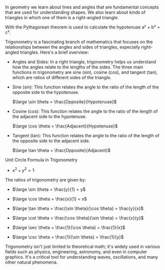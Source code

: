In geometry we learn about lines and angles that are fundamental concepts that are used for understanding shapes. We also learn about kinds of triangles in which one of them is a right-angled triangle.

With the Pythagorean theorem is used to calculate the hypotenuse a² + b² = c².


Trigonometry is a fascinating branch of mathematics that focuses on the 
relationships between the angles and sides of triangles, especially right-angled triangles. Here's a brief overview:

- Angles and Sides: In a right triangle, trigonometry helps us understand how the angles 
  relate to the lengths of the sides. The three main functions in trigonometry are sine (sin),
  cosine (cos), and tangent (tan), which are ratios of different sides of the triangle.

- Sine (sin): This function relates the angle to the ratio of the length of the opposite side 
  to the hypotenuse.

  $\large \sin \theta = \frac{Opposite}{Hypotenuse}$
  
- Cosine (cos): This function relates the angle to the ratio of the length of the adjacent 
  side to the hypotenuse.

  $\large \cos \theta = \frac{Adjacent}{Hypotenuse}$
  
- Tangent (tan): This function relates the angle to the ratio of the length of the opposite 
  side to the adjacent side.

  $\large \tan \theta = \frac{Opposite}{Adjacent}$
  
Unit Circle Formula in Trigonometry

- $x^2 + y^2 = 1$

The ratios of trigonometry are given by:

- $\large \sin \theta = \frac{y}{1} = y$

- $\large \cos \theta = \frac{x}{1} = x$

- $\large \tan \theta = \frac{\sin \theta}{\cos \theta} = \frac{y}{x}$

- $\large \cot \theta = \frac{\cos \theta}{\sin \theta} = \frac{x}{y}$

- $\large \sec \theta = \frac{1}{\cos \theta} = \frac{1}{x}$

- $\large \csc \theta = \frac{1}{\sin \theta} = \frac{1}{y}$





Trigonometry isn't just limited to theoretical math; it's widely used in various fields such as physics, engineering, astronomy, and even in computer graphics. It's a critical tool for understanding waves, oscillations, and many other natural phenomena.
